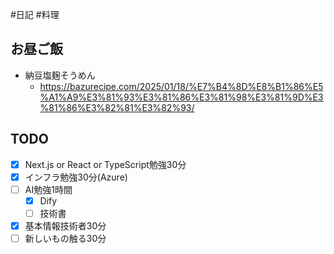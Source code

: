 #日記 #料理 

## お昼ご飯
- 納豆塩麹そうめん
	- https://bazurecipe.com/2025/01/18/%E7%B4%8D%E8%B1%86%E5%A1%A9%E3%81%93%E3%81%86%E3%81%98%E3%81%9D%E3%81%86%E3%82%81%E3%82%93/

## TODO
- [x] Next.js or React or TypeScript勉強30分
- [x] インフラ勉強30分(Azure)
- [ ] AI勉強1時間
	- [x] Dify
	- [ ] 技術書
- [x] 基本情報技術者30分
- [ ] 新しいもの触る30分